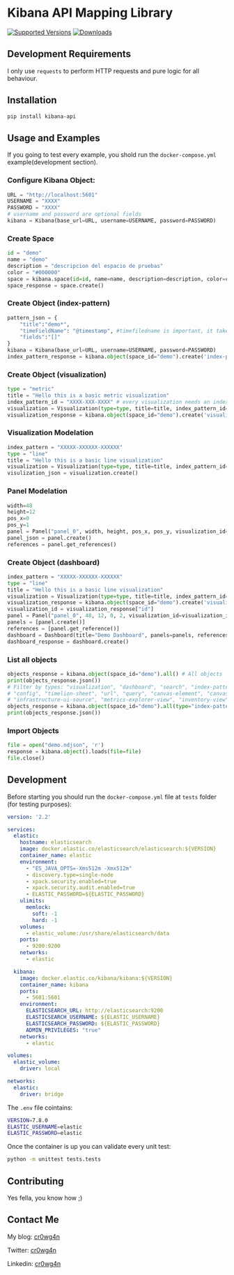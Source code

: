 # Kibana API Mapping Library


[![Supported Versions](https://img.shields.io/pypi/pyversions/kibana-api.svg)](https://pypi.org/project/kibana-api/)
[![Downloads](https://pepy.tech/badge/kibana-api/month)](https://pepy.tech/project/kibana-api/month)


## Development Requirements
I only use `requests` to perform HTTP requests and pure logic for 
all behaviour.
## Installation

```bash
pip install kibana-api
```
## Usage and Examples
If you going to test every example, you shold run the `docker-compose.yml` example(development section).

### Configure Kibana Object:
```python
URL = "http://localhost:5601"
USERNAME = "XXXX" 
PASSWORD = "XXXX"
# username and password are optional fields
kibana = Kibana(base_url=URL, username=USERNAME, password=PASSWORD)
```

### Create Space
```python
id = "demo"
name = "demo"
description = "descripcion del espacio de pruebas"
color = "#000000"
space = kibana.space(id=id, name=name, description=description, color=color)
space_response = space.create()
```
### Create Object (index-pattern)
```python
pattern_json = {
    "title":"demo*",
    "timeFieldName": "@timestamp", #timefiledname is important, it taken as a reference to time
    "fields":"[]"
}
kibana = Kibana(base_url=URL, username=USERNAME, password=PASSWORD)
index_pattern_response = kibana.object(space_id="demo").create('index-pattern', attribs=pattern_json)
```

### Create Object (visualization)
```python
type = "metric"
title = "Hello this is a basic metric visualization"
index_pattern_id = "XXXX-XXX-XXXX" # every visualization needs an index pattern to work
visualization = Visualization(type=type, title=title, index_pattern_id=index_pattern).create()
visualization_response = kibana.object(space_id="demo").create('visualization', body=visualization).json()
```
### Visualization Modelation
```python
index_pattern = "XXXXX-XXXXXX-XXXXXX"
type = "line"
title = "Hello this is a basic line visualization"
visualization = Visualization(type=type, title=title, index_pattern_id=index_pattern)
visulization_json = visualization.create()
```

### Panel Modelation
```python
width=48 
height=12
pos_x=0
pos_y=1
panel = Panel("panel_0", width, height, pos_x, pos_y, visualization_id=visualization_id)
panel_json = panel.create()
references = panel.get_references()
```

### Create Object (dashboard)
```python
index_pattern = "XXXXX-XXXXXX-XXXXXX"
type = "line"
title = "Hello this is a basic line visualization"
visualization = Visualization(type=type, title=title, index_pattern_id=index_pattern).create()
visualization_response = kibana.object(space_id="demo").create('visualization', body=visualization).json()
visualization_id = visualization_response["id"]
panel = Panel("panel_0", 48, 12, 0, 2, visualization_id=visualization_id)
panels = [panel.create()]
references = [panel.get_reference()]
dashboard = Dashboard(title="Demo Dashboard", panels=panels, references=references)
dashboard_response = dashboard.create()
```

### List all objects
```python
objects_response = kibana.object(space_id="demo").all() # All objects
print(objects_response.json())
# Filter by types: "visualization", "dashboard", "search", "index-pattern", 
# "config", "timelion-sheet", "url", "query", "canvas-element", "canvas-workpad", "lens",
# "infrastructure-ui-source", "metrics-explorer-view", "inventory-view"
objects_response = kibana.object(space_id="demo").all(type="index-pattern") # Type in specific 
print(objects_response.json())

```

### Import Objects
```python
file = open("demo.ndjson", 'r')
response = kibana.object().loads(file=file)
file.close()
```

## Development

Before starting you should run the `docker-compose.yml` file at `tests` folder (for 
testing purposes):

```yaml
version: '2.2'

services:
  elastic:
    hostname: elasticsearch
    image: docker.elastic.co/elasticsearch/elasticsearch:${VERSION}
    container_name: elastic
    environment:
      - "ES_JAVA_OPTS=-Xms512m -Xmx512m"
      - discovery.type=single-node
      - xpack.security.enabled=true
      - xpack.security.audit.enabled=true
      - ELASTIC_PASSWORD=${ELASTIC_PASSWORD}
    ulimits:
      memlock:
        soft: -1
        hard: -1
    volumes:
      - elastic_volume:/usr/share/elasticsearch/data
    ports:
      - 9200:9200
    networks:
      - elastic

  kibana:
    image: docker.elastic.co/kibana/kibana:${VERSION}
    container_name: kibana
    ports:
      - 5601:5601
    environment:
      ELASTICSEARCH_URL: http://elasticsearch:9200
      ELASTICSEARCH_USERNAME: ${ELASTIC_USERNAME}
      ELASTICSEARCH_PASSWORD: ${ELASTIC_PASSWORD}
      ADMIN_PRIVILEGES: "true"
    networks:
      - elastic

volumes:
  elastic_volume:
    driver: local

networks:
  elastic:
    driver: bridge
```

The `.env` file cointains: 

```bash
VERSION=7.8.0
ELASTIC_USERNAME=elastic
ELASTIC_PASSWORD=elastic
```

Once the container is up you can validate every unit test:

```bash
python -m unittest tests.tests 
```

## Contributing
Yes fella, you know how ;)

## Contact Me

My blog: [cr0wg4n](https://cr0wg4n.medium.com/)

Twitter: [cr0wg4n](https://twitter.com/cr0wg4n)

Linkedin: [cr0wg4n](https://www.linkedin.com/in/cr0wg4n/)